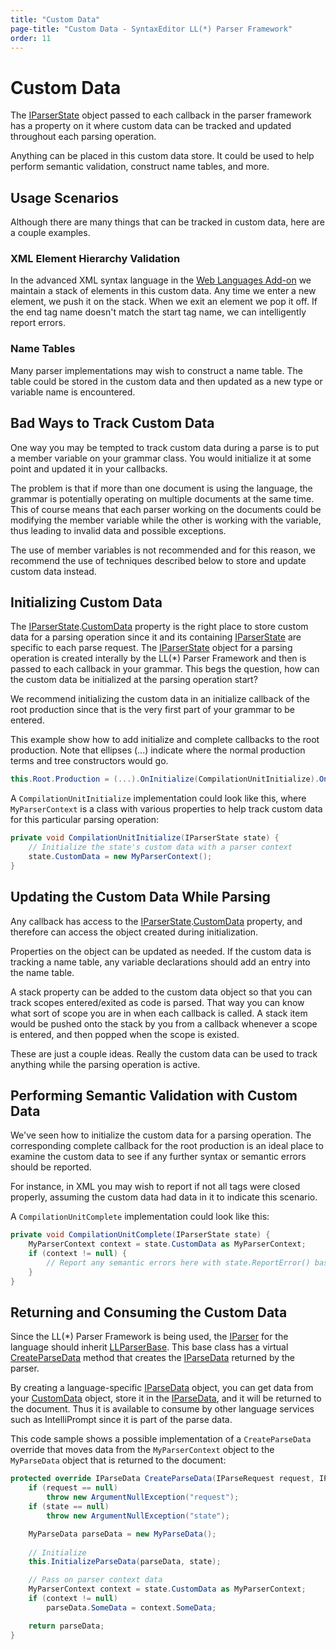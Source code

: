 ```yaml
---
title: "Custom Data"
page-title: "Custom Data - SyntaxEditor LL(*) Parser Framework"
order: 11
---
```

# Custom Data

The [IParserState](xref:ActiproSoftware.Text.Parsing.LLParser.IParserState) object passed to each callback in the parser framework has a property on it where custom data can be tracked and updated throughout each parsing operation.

Anything can be placed in this custom data store.  It could be used to help perform semantic validation, construct name tables, and more.

## Usage Scenarios

Although there are many things that can be tracked in custom data, here are a couple examples.

### XML Element Hierarchy Validation

In the advanced XML syntax language in the [Web Languages Add-on](../web-languages-addon/index.md) we maintain a stack of elements in this custom data.  Any time we enter a new element, we push it on the stack.  When we exit an element we pop it off.  If the end tag name doesn't match the start tag name, we can intelligently report errors.

### Name Tables

Many parser implementations may wish to construct a name table.  The table could be stored in the custom data and then updated as a new type or variable name is encountered.

## Bad Ways to Track Custom Data

One way you may be tempted to track custom data during a parse is to put a member variable on your grammar class.  You would initialize it at some point and updated it in your callbacks.

The problem is that if more than one document is using the language, the grammar is potentially operating on multiple documents at the same time.  This of course means that each parser working on the documents could be modifying the member variable while the other is working with the variable, thus leading to invalid data and possible exceptions.

The use of member variables is not recommended and for this reason, we recommend the use of techniques described below to store and update custom data instead.

## Initializing Custom Data

The [IParserState](xref:ActiproSoftware.Text.Parsing.LLParser.IParserState).[CustomData](xref:ActiproSoftware.Text.Parsing.LLParser.IParserState.CustomData) property is the right place to store custom data for a parsing operation since it and its containing [IParserState](xref:ActiproSoftware.Text.Parsing.LLParser.IParserState) are specific to each parse request.  The [IParserState](xref:ActiproSoftware.Text.Parsing.LLParser.IParserState) object for a parsing operation is created interally by the LL(*) Parser Framework and then is passed to each callback in your grammar.  This begs the question, how can the custom data be initialized at the parsing operation start?

We recommend initializing the custom data in an initialize callback of the root production since that is the very first part of your grammar to be entered.

This example show how to add initialize and complete callbacks to the root production.  Note that ellipses (...) indicate where the normal production terms and tree constructors would go.

```csharp
this.Root.Production = (...).OnInitialize(CompilationUnitInitialize).OnComplete(CompilationUnitComplete);
```

A `CompilationUnitInitialize` implementation could look like this, where `MyParserContext` is a class with various properties to help track custom data for this particular parsing operation:

```csharp
private void CompilationUnitInitialize(IParserState state) {
	// Initialize the state's custom data with a parser context
	state.CustomData = new MyParserContext();
}
```

## Updating the Custom Data While Parsing

Any callback has access to the [IParserState](xref:ActiproSoftware.Text.Parsing.LLParser.IParserState).[CustomData](xref:ActiproSoftware.Text.Parsing.LLParser.IParserState.CustomData) property, and therefore can access the object created during initialization.

Properties on the object can be updated as needed.  If the custom data is tracking a name table, any variable declarations should add an entry into the name table.

A stack property can be added to the custom data object so that you can track scopes entered/exited as code is parsed.  That way you can know what sort of scope you are in when each callback is called.  A stack item would be pushed onto the stack by you from a callback whenever a scope is entered, and then popped when the scope is existed.

These are just a couple ideas.  Really the custom data can be used to track anything while the parsing operation is active.

## Performing Semantic Validation with Custom Data

We've seen how to initialize the custom data for a parsing operation.  The corresponding complete callback for the root production is an ideal place to examine the custom data to see if any further syntax or semantic errors should be reported.

For instance, in XML you may wish to report if not all tags were closed properly, assuming the custom data had data in it to indicate this scenario.

A `CompilationUnitComplete` implementation could look like this:

```csharp
private void CompilationUnitComplete(IParserState state) {
	MyParserContext context = state.CustomData as MyParserContext;
	if (context != null) {
		// Report any semantic errors here with state.ReportError() based on data in the parser context
	}
}
```

## Returning and Consuming the Custom Data

Since the LL(*) Parser Framework is being used, the [IParser](xref:ActiproSoftware.Text.Parsing.IParser) for the language should inherit [LLParserBase](xref:ActiproSoftware.Text.Parsing.LLParser.Implementation.LLParserBase).  This base class has a virtual [CreateParseData](xref:ActiproSoftware.Text.Parsing.LLParser.Implementation.LLParserBase.CreateParseData*) method that creates the [IParseData](xref:ActiproSoftware.Text.Parsing.IParseData) returned by the parser.

By creating a language-specific [IParseData](xref:ActiproSoftware.Text.Parsing.IParseData) object, you can get data from your [CustomData](xref:ActiproSoftware.Text.Parsing.LLParser.IParserState.CustomData) object, store it in the [IParseData](xref:ActiproSoftware.Text.Parsing.IParseData), and it will be returned to the document.  Thus it is available to consume by other language services such as IntelliPrompt since it is part of the parse data.

This code sample shows a possible implementation of a `CreateParseData` override that moves data from the `MyParserContext` object to the `MyParseData` object that is returned to the document:

```csharp
protected override IParseData CreateParseData(IParseRequest request, IParserState state) {
	if (request == null)
		throw new ArgumentNullException("request");
	if (state == null)
		throw new ArgumentNullException("state");

	MyParseData parseData = new MyParseData();
			
	// Initialize
	this.InitializeParseData(parseData, state);

	// Pass on parser context data
	MyParserContext context = state.CustomData as MyParserContext;
	if (context != null)
		parseData.SomeData = context.SomeData;

	return parseData;
}
```
